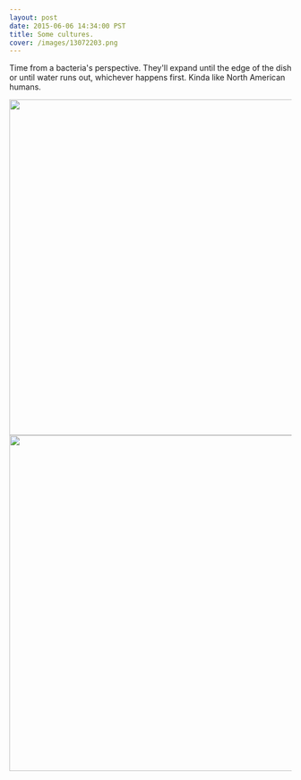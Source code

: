 ```yaml
---
layout: post
date: 2015-06-06 14:34:00 PST
title: Some cultures.
cover: /images/13072203.png
---
```


Time from a bacteria's perspective. They'll expand until the edge of the dish or until water runs out, whichever happens first. Kinda like North American humans.

<img src="https://c1.staticflickr.com/1/292/18278376804_ac1be50464_z.jpg" width="600px">
<img src="https://c1.staticflickr.com/1/358/18895687012_17de4b7e29_z.jpg" width="600px">
